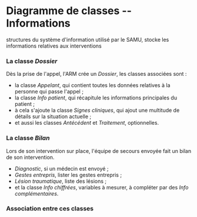 Diagramme de classes -- Informations
====================================

structures du système d'information utilisé par le SAMU, stocke les informations relatives aux interventions

### La classe *Dossier*

Dès la prise de l'appel, l'ARM crée un *Dossier*, les classes associées sont :

- la classe *Appelant*, qui contient toutes les données relatives à la personne qui passe l'appel ;
- la classe *Info patient*, qui récapitule les informations principales du patient ;
- à cela s'ajoute la classe *Signes cliniques*, qui ajout une multitude de détails sur la situation actuelle ;
- et aussi les classes *Antécédent* et *Traitement*, optionnelles.


### La classe *Bilan*

Lors de son intervention sur place, l'équipe de secours envoyée fait un bilan de son intervention.

- *Diagnostic*, si un médecin est envoyé ;
- *Gestes entrepris*, lister les gestes entrepris ;
- *Lésion traumatique*, liste des lésions ;
- et la classe *Info chiffrées*, variables à mesurer, à compléter par des *Info complémentaires*.
 

### Association entre ces classes
